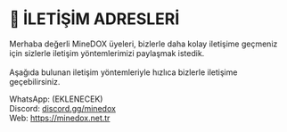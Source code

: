 # 📗 İLETİŞİM ADRESLERİ

Merhaba değerli MineDOX üyeleri, bizlerle daha kolay iletişime geçmeniz için sizlerle iletişim yöntemlerimizi paylaşmak istedik. \
\
Aşağıda bulunan iletişim yöntemleriyle hızlıca bizlerle iletişime geçebilirsiniz.&#x20;

WhatsApp: (EKLENECEK) \
Discord: [discord.gg/minedox\
](https://discord.gg/ekXWnpUxfS)Web: https://minedox.net.tr
